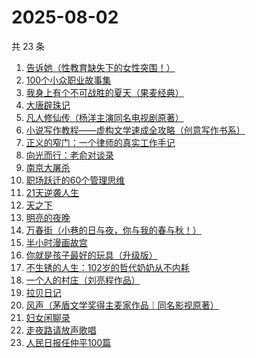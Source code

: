 # 2025-08-02

共 23 条

<!-- BEGIN WEREAD -->
<!-- 最后更新时间 2025-08-02 15:09:51 +0800 -->
1. [告诉她（性教育缺失下的女性突围！）](https://weread.qq.com/web/bookDetail/06d32100813aba2bdg0169dd)
1. [100个小众职业故事集](https://weread.qq.com/web/bookDetail/6d832b40813ab9a86g01102d)
1. [我身上有个不可战胜的夏天（果麦经典）](https://weread.qq.com/web/bookDetail/160321a0813aba1dfg0109cf)
1. [大唐辟珠记](https://weread.qq.com/web/bookDetail/1d3328e0813aba2a8g01648a)
1. [凡人修仙传（杨洋主演同名电视剧原著）](https://weread.qq.com/web/bookDetail/f8932040571886f89dbe6b5)
1. [小说写作教程——虚构文学速成全攻略（创意写作书系）](https://weread.qq.com/web/bookDetail/14f32900813ab7081g0170af)
1. [正义的窄门：一个律师的真实工作手记](https://weread.qq.com/web/bookDetail/01632930813aba212g016c9d)
1. [向光而行：老俞对谈录](https://weread.qq.com/web/bookDetail/a3032010813ab80ddg014376)
1. [南京大屠杀](https://weread.qq.com/web/bookDetail/ed4325105af547ed45154e5)
1. [职场跃迁的60个管理思维](https://weread.qq.com/web/bookDetail/3b932670813aba305g014ddf)
1. [21天逆袭人生](https://weread.qq.com/web/bookDetail/1db32430813ab7700g019539)
1. [天之下](https://weread.qq.com/web/bookDetail/4de326a0721770aa4de95f4)
1. [明亮的夜晚](https://weread.qq.com/web/bookDetail/2db32930813ab80f9g0165a3)
1. [万春街（小巷的日与夜，你与我的春与秋！）](https://weread.qq.com/web/bookDetail/22d322c0813aba25dg015534)
1. [半小时漫画故宫](https://weread.qq.com/web/bookDetail/66e32950813ab82dag011457)
1. [你就是孩子最好的玩具（升级版）](https://weread.qq.com/web/bookDetail/e3532d6071bba368e35b841)
1. [不生锈的人生：102岁的哲代奶奶从不内耗](https://weread.qq.com/web/bookDetail/77232620813aba06dg01442d)
1. [一个人的村庄（刘亮程作品）](https://weread.qq.com/web/bookDetail/3d332b4053962d3d3f9f7ce)
1. [拉贝日记](https://weread.qq.com/web/bookDetail/af2324b059c773af2d6f558)
1. [风声（茅盾文学奖得主麦家作品｜同名影视原著）](https://weread.qq.com/web/bookDetail/57332d10720c71dc573aa97)
1. [妇女闲聊录](https://weread.qq.com/web/bookDetail/1f932b10813ab939dg010603)
1. [走夜路请放声歌唱](https://weread.qq.com/web/bookDetail/57a32a205c75ec57a476e6b)
1. [人民日报任仲平100篇](https://weread.qq.com/web/bookDetail/f6e32ae07181ef59f6ebefe)
<!-- END WEREAD -->